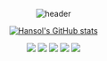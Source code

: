 <div align="center">
  
  ![header](https://capsule-render.vercel.app/api?type=venom&color=gradient&height=300&section=header&text=Hello%20World!&animation=twinkling)
  
</div>
<div align="center">

  [![Hansol's GitHub stats](https://github-readme-stats-wine-mu.vercel.app/api?username=HansolSon1113&show_icons=true&theme=tokyonight)](https://github.com/anuraghazra/github-readme-stats)
  
  <img src="https://img.shields.io/badge/Swift-F05138?style=round-square&logo=Swift&logoColor=white"/>
  <img src="https://img.shields.io/badge/C%23-%23239120.svg?style=round-sqaure&logo=dotnet&logoColor=white"/>
  <img src="https://img.shields.io/badge/Python-3776AB?style=round-square&logo=Python&logoColor=white"/>
  <img src="https://img.shields.io/badge/C-A8B9CC?style=round-square&logo=C&logoColor=white"/>
  <img src="https://img.shields.io/badge/JavaScript-F7DF1E?style=round-square&logo=JavaScript&logoColor=white"/>

</div>

<!--
**HansolSon1113/HansolSon1113** is a ✨ _special_ ✨ repository because its `README.md` (this file) appears on your GitHub profile.

Here are some ideas to get you started:

- 🔭 I’m currently working on ...
- 🌱 I’m currently learning ...
- 👯 I’m looking to collaborate on ...
- 🤔 I’m looking for help with ...
- 💬 Ask me about ...
- 📫 How to reach me: ...
- 😄 Pronouns: ...
- ⚡ Fun fact: ...
-->
